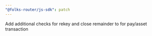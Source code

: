 ```yaml
---
"@folks-router/js-sdk": patch
---
```


Add additional checks for rekey and close remainder to for pay/asset transaction

